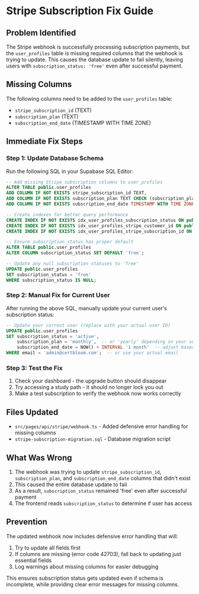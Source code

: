 # Stripe Subscription Fix Guide

## Problem Identified
The Stripe webhook is successfully processing subscription payments, but the `user_profiles` table is missing required columns that the webhook is trying to update. This causes the database update to fail silently, leaving users with `subscription_status: 'free'` even after successful payment.

## Missing Columns
The following columns need to be added to the `user_profiles` table:
- `stripe_subscription_id` (TEXT)
- `subscription_plan` (TEXT) 
- `subscription_end_date` (TIMESTAMP WITH TIME ZONE)

## Immediate Fix Steps

### Step 1: Update Database Schema
Run the following SQL in your Supabase SQL Editor:

```sql
-- Add missing Stripe subscription columns to user_profiles
ALTER TABLE public.user_profiles 
ADD COLUMN IF NOT EXISTS stripe_subscription_id TEXT,
ADD COLUMN IF NOT EXISTS subscription_plan TEXT CHECK (subscription_plan IN ('monthly', 'yearly')),
ADD COLUMN IF NOT EXISTS subscription_end_date TIMESTAMP WITH TIME ZONE;

-- Create indexes for better query performance
CREATE INDEX IF NOT EXISTS idx_user_profiles_subscription_status ON public.user_profiles(subscription_status);
CREATE INDEX IF NOT EXISTS idx_user_profiles_stripe_customer_id ON public.user_profiles(stripe_customer_id);
CREATE INDEX IF NOT EXISTS idx_user_profiles_stripe_subscription_id ON public.user_profiles(stripe_subscription_id);

-- Ensure subscription_status has proper default
ALTER TABLE public.user_profiles 
ALTER COLUMN subscription_status SET DEFAULT 'free';

-- Update any null subscription statuses to 'free'
UPDATE public.user_profiles 
SET subscription_status = 'free' 
WHERE subscription_status IS NULL;
```

### Step 2: Manual Fix for Current User
After running the above SQL, manually update your current user's subscription status:

```sql
-- Update your current user (replace with your actual user ID)
UPDATE public.user_profiles 
SET subscription_status = 'active',
    subscription_plan = 'monthly',  -- or 'yearly' depending on your subscription
    subscription_end_date = NOW() + INTERVAL '1 month'  -- adjust based on your plan
WHERE email = 'admin@certbloom.com';  -- or use your actual email
```

### Step 3: Test the Fix
1. Check your dashboard - the upgrade button should disappear
2. Try accessing a study path - it should no longer lock you out
3. Make a test subscription to verify the webhook now works correctly

## Files Updated
- `src/pages/api/stripe/webhook.ts` - Added defensive error handling for missing columns
- `stripe-subscription-migration.sql` - Database migration script

## What Was Wrong
1. The webhook was trying to update `stripe_subscription_id`, `subscription_plan`, and `subscription_end_date` columns that didn't exist
2. This caused the entire database update to fail
3. As a result, `subscription_status` remained 'free' even after successful payment
4. The frontend reads `subscription_status` to determine if user has access

## Prevention
The updated webhook now includes defensive error handling that will:
1. Try to update all fields first
2. If columns are missing (error code 42703), fall back to updating just essential fields
3. Log warnings about missing columns for easier debugging

This ensures subscription status gets updated even if schema is incomplete, while providing clear error messages for missing columns.
